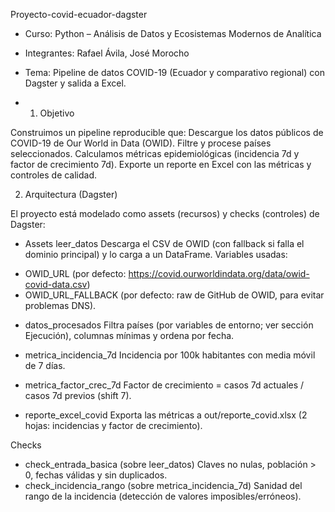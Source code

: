 Proyecto-covid-ecuador-dagster

- Curso: Python – Análisis de Datos y Ecosistemas Modernos de Analítica
- Integrantes: Rafael Ávila, José Morocho
- Tema: Pipeline de datos COVID-19 (Ecuador y comparativo regional) con Dagster y salida a Excel.

- 1) Objetivo

Construimos un pipeline reproducible que:
Descargue los datos públicos de COVID-19 de Our World in Data (OWID).
Filtre y procese países seleccionados.
Calculamos métricas epidemiológicas (incidencia 7d y factor de crecimiento 7d).
Exporte un reporte en Excel con las métricas y controles de calidad.


2) Arquitectura (Dagster)

El proyecto está modelado como assets (recursos) y checks (controles) de Dagster:
- Assets
leer_datos
Descarga el CSV de OWID (con fallback si falla el dominio principal) y lo carga a un DataFrame.
Variables usadas:
+ OWID_URL (por defecto: https://covid.ourworldindata.org/data/owid-covid-data.csv)
+ OWID_URL_FALLBACK (por defecto: raw de GitHub de OWID, para evitar problemas DNS).

- datos_procesados
Filtra países (por variables de entorno; ver sección Ejecución), columnas mínimas y ordena por fecha.

- metrica_incidencia_7d
Incidencia por 100k habitantes con media móvil de 7 días.
- metrica_factor_crec_7d
Factor de crecimiento = casos 7d actuales / casos 7d previos (shift 7).
- reporte_excel_covid
Exporta las métricas a out/reporte_covid.xlsx (2 hojas: incidencias y factor de crecimiento).

Checks

+ check_entrada_basica (sobre leer_datos)
Claves no nulas, población > 0, fechas válidas y sin duplicados.
+ check_incidencia_rango (sobre metrica_incidencia_7d)
Sanidad del rango de la incidencia (detección de valores imposibles/erróneos).
